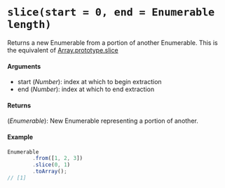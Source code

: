 # `slice(start = 0, end = Enumerable length)`

Returns a new Enumerable from a portion of another Enumerable.
This is the equivalent of [Array.prototype.slice](https://developer.mozilla.org/en-US/docs/Web/JavaScript/Reference/Global_Objects/Array/slice)

#### Arguments

- start (*Number*): index at which to begin extraction
- end (*Number*):  index at which to end extraction

#### Returns

(*Enumerable*): New Enumerable representing a portion of another.

#### Example

```js
Enumerable
        .from([1, 2, 3])
        .slice(0, 1)
        .toArray();
// [1]
```
